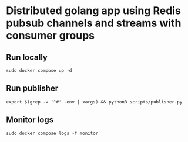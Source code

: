 # Distributed golang app using Redis pubsub channels and streams with consumer groups

## Run locally
```shell
sudo docker compose up -d
```

## Run publisher
```shell
export $(grep -v '^#' .env | xargs) && python3 scripts/publisher.py
```

## Monitor logs
```shell
sudo docker compose logs -f monitor
```
